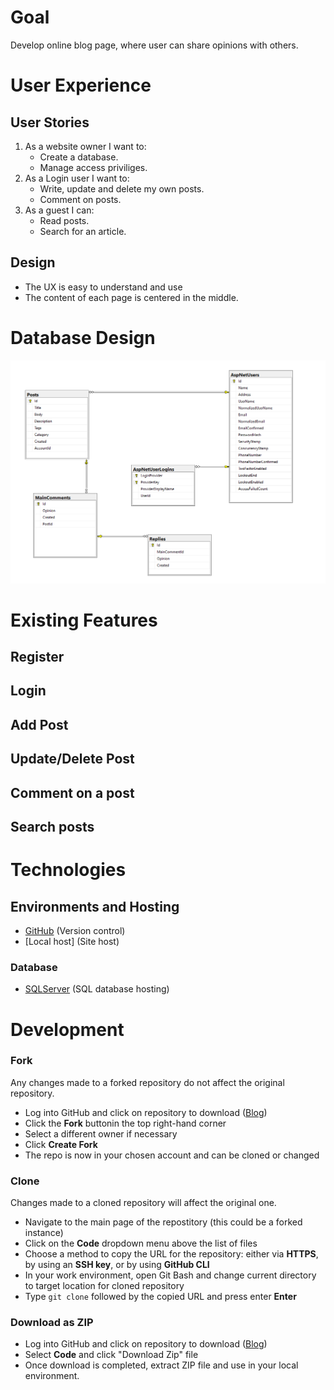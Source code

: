 ﻿# Goal

Develop online blog page, where user can share opinions with others.




# User Experience

## User Stories

1. As a website owner I want to:
   - Create a database.
   - Manage access priviliges.
2. As a Login user I want to:
   - Write, update and delete my own posts.
   - Comment on posts.
3. As a guest I can:
   - Read posts. 
   - Search for an article.

## Design

- The UX is easy to understand and use
- The content of each page is centered in the middle.


# Database Design


![ERD Diagram](./wwwroot/Pics/Blog-DB_Diagram.png)

# Existing Features

## Register



## Login


## Add Post


## Update/Delete Post


## Comment on a post


## Search posts


# Technologies

## Environments and Hosting

- [GitHub](https://github.com/) (Version control)
- [Local host] (Site host)


### Database

- [SQLServer](https://www.microsoft.com/en-us/sql-server/) (SQL database hosting)

# Development


### Fork

Any changes made to a forked repository do not affect the original repository.

- Log into GitHub and click on repository to download ([Blog](https://github.com/Nazek-Altayeb/blog))
- Click the **Fork** buttonin the top right-hand corner
- Select a different owner if necessary
- Click **Create Fork**
- The repo is now in your chosen account and can be cloned or changed

### Clone

Changes made to a cloned repository will affect the original one.

- Navigate to the main page of the repostitory (this could be a forked instance)
- Click on the **Code** dropdown menu above the list of files
- Choose a method to copy the URL for the repository: either via **HTTPS**, by using an **SSH key**, or by using **GitHub CLI**
- In your work environment, open Git Bash and change current directory to target location for cloned repository
- Type ``git clone`` followed by the copied URL and press enter **Enter**

### Download as ZIP

- Log into GitHub and click on repository to download ([Blog](https://github.com/Nazek-Altayeb/blog))
- Select **Code** and click "Download Zip" file
- Once download is completed, extract ZIP file and use in your local environment.

